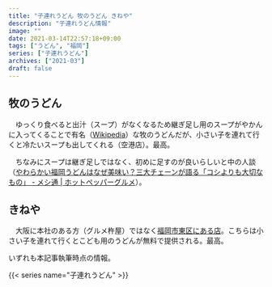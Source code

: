 ```yaml
---
title: "子連れうどん 牧のうどん きねや"
description: "子連れうどん情報"
image: ""
date: 2021-03-14T22:57:18+09:00
tags: ["うどん", "福岡"]
series: ["子連れうどん"]
archives: ["2021-03"]
draft: false
---
```


## 牧のうどん

　ゆっくり食べると出汁（スープ）がなくなるため継ぎ足し用のスープがやかんに入ってくることで有名（[Wikipedia](https://ja.wikipedia.org/wiki/%E7%89%A7%E3%81%AE%E3%81%86%E3%81%A9%E3%82%93)）な牧のうどんだが、小さい子を連れて行くと冷たいスープも出してくれる（空港店）。最高。

　ちなみにスープは継ぎ足しではなく、初めに足すのが良いらしいと中の人談（[やわらかい福岡うどんはなぜ美味い？三大チェーンが語る「コシよりも大切なもの」 - メシ通 | ホットペッパーグルメ](https://www.hotpepper.jp/mesitsu/entry/takuma-otsuka/19-00251#%E6%9C%AC%E9%83%A8%E9%95%B7%E7%9B%B4%E4%BC%9D%E7%89%A7%E3%81%AE%E3%81%86%E3%81%A9%E3%82%93%E3%81%AE%E9%BA%BA%E3%81%AE%E6%A5%BD%E3%81%97%E3%81%BF%E6%96%B9)）。       


## きねや

　大阪に本社のある方（グルメ杵屋）ではなく[福岡市東区にある店](https://tabelog.com/fukuoka/A4001/A400201/40005767/)。こちらは小さい子を連れて行くとこども用のうどんが無料で提供される。最高。

いずれも本記事執筆時点の情報。


{{< series name="子連れうどん" >}}
